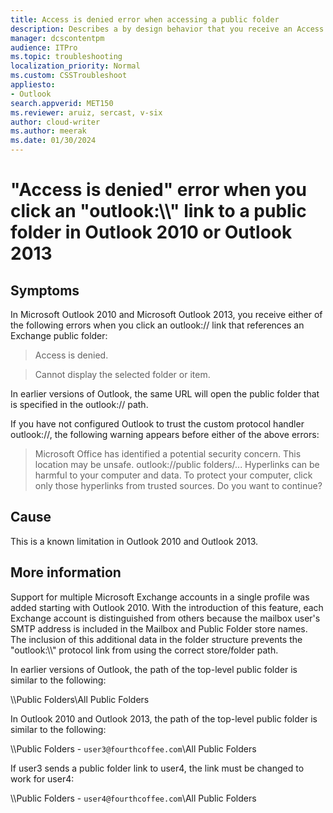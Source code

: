 ```yaml
---
title: Access is denied error when accessing a public folder
description: Describes a by design behavior that you receive an Access is denied or  Cannot display the selected folder or item error when clicking an outlook:// link that references an Exchange public folder.
manager: dcscontentpm
audience: ITPro
ms.topic: troubleshooting
localization_priority: Normal
ms.custom: CSSTroubleshoot
appliesto:
- Outlook
search.appverid: MET150
ms.reviewer: aruiz, sercast, v-six
author: cloud-writer
ms.author: meerak
ms.date: 01/30/2024
---
```

# "Access is denied" error when you click an "outlook:\\\\" link to a public folder in Outlook 2010 or Outlook 2013

## Symptoms

In Microsoft Outlook 2010 and Microsoft Outlook 2013, you receive either of the following errors when you click an outlook:// link that references an Exchange public folder:

> Access is denied.

> Cannot display the selected folder or item.

In earlier versions of Outlook, the same URL will open the public folder that is specified in the outlook:// path.

If you have not configured Outlook to trust the custom protocol handler outlook://, the following warning appears before either of the above errors:

> Microsoft Office has identified a potential security concern. This location may be unsafe. outlook://public folders/... Hyperlinks can be harmful to your computer and data. To protect your computer, click only those hyperlinks from trusted sources. Do you want to continue?

## Cause

This is a known limitation in Outlook 2010 and Outlook 2013.

## More information

Support for multiple Microsoft Exchange accounts in a single profile was added starting with Outlook 2010. With the introduction of this feature, each Exchange account is distinguished from others because the mailbox user's SMTP address is included in the Mailbox and Public Folder store names. The inclusion of this additional data in the folder structure prevents the "outlook:\\\\" protocol link from using the correct store/folder path.

In earlier versions of Outlook, the path of the top-level public folder is similar to the following:

\\\Public Folders\All Public Folders

In Outlook 2010 and Outlook 2013, the path of the top-level public folder is similar to the following:

\\\Public Folders - `user3@fourthcoffee.com`\All Public Folders

If user3 sends a public folder link to user4, the link must be changed to work for user4:

\\\Public Folders - `user4@fourthcoffee.com`\All Public Folders
